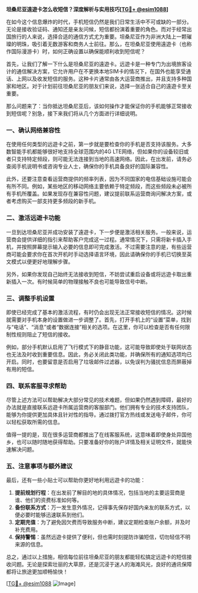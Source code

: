 **坦桑尼亚遠遊卡怎么收短信？深度解析与实用技巧[[TG💪+ @esim1088](https://t.me/s/esim1088)]**

在如今这个信息爆炸的时代，手机短信仍然是我们日常生活中不可或缺的一部分。无论是接收验证码、通知还是亲友问候，短信都扮演着重要的角色。而对于经常出国旅行的人来说，选择合适的通信方式尤为重要。坦桑尼亚作为非洲大陆上一颗璀璨的明珠，吸引着无数游客和商务人士前往。那么，在坦桑尼亚使用遠遊卡（也称作国际漫游卡）时，如何正确设置以确保能顺利收到短信呢？

首先，让我们了解一下什么是坦桑尼亚的遠遊卡。远遊卡是一种专门为出境旅客设计的通信解决方案，它允许用户在不更换本地SIM卡的情况下，在国外也能享受通话、上网以及收发短信的服务。这种卡片通常由各大运营商推出，并且支持多种国家和地区。对于计划前往坦桑尼亚的朋友们来说，选择一张适合自己的遠遊卡至关重要。

那么问题来了：当你抵达坦桑尼亚后，该如何操作才能保证你的手机能够正常接收到短信呢？别急，接下来我们将从几个方面进行详细说明。

### **一、确认网络兼容性**
在使用任何类型的远遊卡之前，第一步就是要检查你的手机是否支持该服务。大多数智能手机都能够很好地支持全球范围内的4G LTE网络，但如果你的设备较旧或者只支持特定频段，则可能无法连接到当地的高速网络。因此，在出发前，请务必查阅手机说明书或咨询专业人士，确保你的手机具备良好的国际兼容性。

此外，还要注意查看运营商提供的频率列表，因为不同国家的电信基础设施可能会有所不同。例如，某些地区的移动网络主要依赖于特定频段，而这些频段未必被所有手机所覆盖。如果发现存在兼容性问题，建议提前联系运营商询问解决方案，或者考虑购买一部支持更多频段的新手机。

### **二、激活远遊卡功能**
一旦到达坦桑尼亚并成功安装了遠遊卡，下一步便是激活相关服务。一般来说，运营商会提供详细的指引来帮助客户完成这一过程。通常情况下，只需将新卡插入手机，并按照屏幕提示输入必要的信息即可完成激活。不过需要注意的是，有些运营商可能会要求你在首次开机时手动选择语言环境，因此请确保你的手机已切换至英文模式以便更好地理解步骤。

另外，如果你发现自己始终无法接收到短信，不妨尝试重启设备或将远遊卡取出重新插入一次。有时候简单的物理接触不良也可能导致信号中断。

### **三、调整手机设置**
即使已经完成了基本的激活流程，有时仍会出现无法正常接收短信的情况。这时候就需要对手机本身的设置做进一步调整了。首先，打开手机上的“设置”菜单，找到与“电话”、“消息”或者“数据连接”相关的选项。在这里，你可以检查是否有任何限制性规则阻止了短信的接收。

例如，部分手机默认启用了飞行模式下的静音功能，这可能导致即使处于联网状态也无法及时收到重要信息。因此，务必关闭此类功能，并确保所有的通知选项均已开启。同时，也要留意是否启用了垃圾邮件过滤器，以免误判为骚扰信息而屏蔽掉有用的短信。

### **四、联系客服寻求帮助**
尽管上述方法可以帮助解决大部分常见的技术难题，但如果仍然遇到障碍，最好的办法就是直接联系远遊卡所属运营商的客服部门。他们拥有专业的技术支持团队，能够为你提供更加具体且针对性的指导。通过拨打官方热线或发送电子邮件，你可以轻松获取所需的信息。

值得一提的是，现在很多运营商都推出了在线客服系统，这意味着即使身处异国他乡，也可以随时随地获得帮助。只要准备好你的账户详情及相关证明文件，就能快速解决问题。

### **五、注意事项与额外建议**
最后，还有一些小贴士可以帮助你更好地利用远遊卡的功能：

1. **提前规划行程**：在出发前了解目的地的具体情况，包括当地的主要运营商是谁、他们的资费标准如何等。
2. **备份联系方式**：万一发生意外情况，记得事先保存好国内亲友的联系方式，以便必要时能够迅速联系到他们。
3. **定期充值**：为了避免因欠费而导致服务中断，建议定期检查账户余额，并及时补充费用。
4. **保持警惕**：虽然远遊卡提供了便利，但也需时刻提防诈骗短信，切勿轻信不明来源的信息。

总之，通过以上措施，相信每位前往坦桑尼亚的朋友都能轻松搞定远遊卡的短信接收问题。无论是探索壮丽的大草原，还是沉浸于迷人的海滩风光，良好的通讯保障都将让旅途更加顺畅愉快！

[[TG💪+ @esim1088](https://t.me/s/esim1088) ![Image](https://i.postimg.cc/4NQfJmqS/Snipaste-2025-05-13-00-14-12.png)]